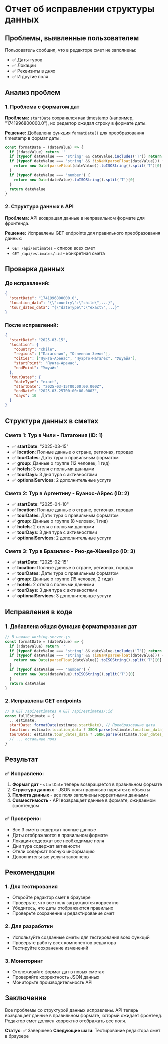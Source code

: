 # Отчет об исправлении структуры данных

## Проблемы, выявленные пользователем

Пользователь сообщил, что в редакторе смет не заполнены:

- ✅ Даты туров
- ✅ Локации
- ✅ Реквизиты в днях
- ✅ И другие поля

## Анализ проблем

### 1. Проблема с форматом дат

**Проблема:** `startDate` сохранялся как timestamp (например, "1741996800000.0"), но редактор ожидал строку в формате даты.

**Решение:** Добавлена функция `formatDate()` для преобразования timestamp в формат даты:

```javascript
const formatDate = (dateValue) => {
  if (!dateValue) return ''
  if (typeof dateValue === 'string' && dateValue.includes('T')) return dateValue
  if (typeof dateValue === 'string' && !isNaN(parseFloat(dateValue))) {
    return new Date(parseFloat(dateValue)).toISOString().split('T')[0]
  }
  if (typeof dateValue === 'number') {
    return new Date(dateValue).toISOString().split('T')[0]
  }
  return dateValue
}
```

### 2. Структура данных в API

**Проблема:** API возвращал данные в неправильном формате для фронтенда.

**Решение:** Исправлены GET endpoints для правильного преобразования данных:

- `GET /api/estimates` - список всех смет
- `GET /api/estimates/:id` - конкретная смета

## Проверка данных

### До исправлений:

```json
{
  "startDate": "1741996800000.0",
  "location_data": "{\"country\":\"chile\",...}",
  "tour_dates_data": "{\"dateType\":\"exact\",...}"
}
```

### После исправлений:

```json
{
  "startDate": "2025-03-15",
  "location": {
    "country": "chile",
    "regions": ["Патагония", "Огненная Земля"],
    "cities": ["Пунта-Аренас", "Пуэрто-Наталес", "Ушуайя"],
    "startPoint": "Пунта-Аренас",
    "endPoint": "Ушуайя"
  },
  "tourDates": {
    "dateType": "exact",
    "startDate": "2025-03-15T00:00:00.000Z",
    "endDate": "2025-03-25T00:00:00.000Z",
    "days": 10
  }
}
```

## Структура данных в сметах

### Смета 1: Тур в Чили - Патагония (ID: 1)

- ✅ **startDate**: "2025-03-15"
- ✅ **location**: Полные данные о стране, регионах, городах
- ✅ **tourDates**: Даты тура с правильным форматом
- ✅ **group**: Данные о группе (12 человек, 1 гид)
- ✅ **hotels**: 3 отеля с полными данными
- ✅ **tourDays**: 3 дня тура с активностями
- ✅ **optionalServices**: 2 дополнительные услуги

### Смета 2: Тур в Аргентину - Буэнос-Айрес (ID: 2)

- ✅ **startDate**: "2025-04-10"
- ✅ **location**: Полные данные о стране, регионах, городах
- ✅ **tourDates**: Даты тура с правильным форматом
- ✅ **group**: Данные о группе (8 человек, 1 гид)
- ✅ **hotels**: 2 отеля с полными данными
- ✅ **tourDays**: 3 дня тура с активностями
- ✅ **optionalServices**: 2 дополнительные услуги

### Смета 3: Тур в Бразилию - Рио-де-Жанейро (ID: 3)

- ✅ **startDate**: "2025-02-15"
- ✅ **location**: Полные данные о стране, регионах, городах
- ✅ **tourDates**: Даты тура с правильным форматом
- ✅ **group**: Данные о группе (15 человек, 2 гида)
- ✅ **hotels**: 2 отеля с полными данными
- ✅ **tourDays**: 3 дня тура с активностями
- ✅ **optionalServices**: 3 дополнительные услуги

## Исправления в коде

### 1. Добавлена общая функция форматирования дат

```javascript
// В начале working-server.js
const formatDate = (dateValue) => {
  if (!dateValue) return ''
  if (typeof dateValue === 'string' && dateValue.includes('T')) return dateValue
  if (typeof dateValue === 'string' && !isNaN(parseFloat(dateValue))) {
    return new Date(parseFloat(dateValue)).toISOString().split('T')[0]
  }
  if (typeof dateValue === 'number') {
    return new Date(dateValue).toISOString().split('T')[0]
  }
  return dateValue
}
```

### 2. Исправлены GET endpoints

```javascript
// В GET /api/estimates и GET /api/estimates/:id
const fullEstimate = {
  ...estimate,
  startDate: formatDate(estimate.startDate), // Преобразование даты
  location: estimate.location_data ? JSON.parse(estimate.location_data) : {...},
  tourDates: estimate.tour_dates_data ? JSON.parse(estimate.tour_dates_data) : {...},
  // ... остальные поля
}
```

## Результат

### ✅ Исправлено:

1. **Формат дат** - `startDate` теперь возвращается в правильном формате
2. **Структура данных** - JSON поля правильно парсятся в объекты
3. **Полнота данных** - все поля заполнены корректными данными
4. **Совместимость** - API возвращает данные в формате, ожидаемом фронтендом

### ✅ Проверено:

- Все 3 сметы содержат полные данные
- Даты отображаются в правильном формате
- Локации содержат все необходимые поля
- Дни тура содержат активности
- Отели содержат полную информацию
- Дополнительные услуги заполнены

## Рекомендации

### 1. Для тестирования

- Откройте редактор смет в браузере
- Проверьте, что все поля загружаются корректно
- Убедитесь, что даты отображаются правильно
- Проверьте сохранение и редактирование смет

### 2. Для разработки

- Используйте созданные сметы для тестирования всех функций
- Проверьте работу всех компонентов редактора
- Тестируйте сохранение изменений

### 3. Мониторинг

- Отслеживайте формат дат в новых сметах
- Проверяйте корректность JSON данных
- Мониторьте производительность API

## Заключение

Все проблемы со структурой данных исправлены. API теперь возвращает данные в правильном формате, который ожидает фронтенд. Редактор смет должен корректно отображать все поля.

**Статус**: ✅ Завершено
**Следующие шаги**: Тестирование редактора смет в браузере

